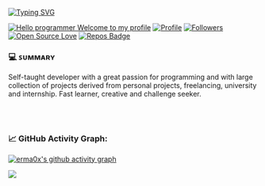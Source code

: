 [![Typing SVG](https://readme-typing-svg.herokuapp.com?color=%2336BCF7&center=true&vCenter=true&width=600&lines=Over+2+years+of+programming;Always+learning+new+things+;Machine+learning+enthusiast+and+Back-end+Developer)](https://git.io/typing-svg)

[![Hello programmer Welcome to my profile](https://img.shields.io/badge/Hello_Developers-Welcome-gold.svg?style=flat&logo=github)](https://github.com/erma0x) [![Profile](https://Visitor-badge.glitch.me/badge?page_id=erma0x.profileviews-badge)](https://github.com/erma0x) [![Followers](https://img.shields.io/github/followers/erma0x?style=social)](https://github.com/erma0x?tab=followers) [![Open Source Love](https://badges.frapsoft.com/os/v2/open-source.svg?v=103)](https://github.com/erma0x) [![Repos Badge](https://badges.pufler.dev/repos/erma0x)](https://github.com/erma0x?tab=repositories)

### 💻 ꜱᴜᴍᴍᴀʀʏ
Self-taught developer with a great passion for programming
and with large collection of projects derived from personal projects, freelancing, university and internship.
Fast learner, creative and challenge seeker.


<br>
<br>


### 📈 GitHub Activity Graph:
[![erma0x's github activity graph](https://activity-graph.herokuapp.com/graph?username=erma0x&theme=react-dark)](https://github.com/erma0x/github-readme-activity-graph)

<img src="https://github-readme-streak-stats.herokuapp.com/?user=erma0x"></img>
